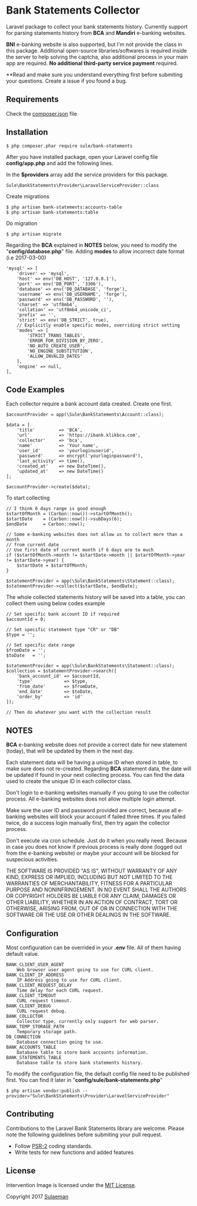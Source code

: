 # Bank Statements Collector
Laravel package to collect your bank statements history. Currently support for parsing statements history from **BCA** and **Mandiri** e-banking websites.

**BNI** e-banking website is also supported, but I'm not provide the class in this package. Additional open-source libraries/softwares is required inside the server to help solving the captcha, also additional process in your main app are required. **No additional third-party service payment** required.

**Read and make sure you understand everything first before submiting your questions. Create a issue if you found a bug.

## Requirements
Check the [composer.json](https://github.com/feelinc/laravel-bank-statements/blob/master/composer.json) file
    
## Installation
    $ php composer.phar require sule/bank-statements

After you have installed package, open your Laravel config file **config/app.php** and add the following lines.

In the **$providers** array add the service providers for this package.

    Sule\BankStatements\Provider\LaravelServiceProvider::class
    
Create migrations

    $ php artisan bank-statements:accounts-table
    $ php artisan bank-statements:table
    
Do migration

    $ php artisan migrate
    
Regarding the **BCA** explained in **NOTES** below, you need to modify the "**config/database.php**" file. Adding **modes** to allow incorrect date format (i.e 2017-03-00)

    'mysql' => [
        'driver' => 'mysql',
        'host' => env('DB_HOST', '127.0.0.1'),
        'port' => env('DB_PORT', '3306'),
        'database' => env('DB_DATABASE', 'forge'),
        'username' => env('DB_USERNAME', 'forge'),
        'password' => env('DB_PASSWORD', ''),
        'charset' => 'utf8mb4',
        'collation' => 'utf8mb4_unicode_ci',
        'prefix' => '',
        'strict' => env('DB_STRICT', true),
        // Explicitly enable specific modes, overriding strict setting
        'modes' => [
            'STRICT_TRANS_TABLES',
            'ERROR_FOR_DIVISION_BY_ZERO',
            'NO_AUTO_CREATE_USER',
            'NO_ENGINE_SUBSTITUTION',
            'ALLOW_INVALID_DATES'
        ],
        'engine' => null,
    ],

## Code Examples

Each collector require a bank account data created. Create one first.

    $accountProvider = app(\Sule\BankStatements\Account::class);
    
    $data = [
        'title'         => 'BCA',
        'url'           => 'https://ibank.klikbca.com',
        'collector'     => 'bca',
        'name'          => 'Your name',
        'user_id'       => 'yourloginuserid',
        'password'      => encrypt('yourloginpassword'),
        'last_activity' => time(),
        'created_at'    => new DateTime(),
        'updated_at'    => new DateTime()
    ];
    
    $accountProvider->create($data);
    
To start collecting

    // I think 6 days range is good enough
    $startOfMonth = (Carbon::now())->startOfMonth();
    $startDate    = (Carbon::now())->subDays(6);
    $endDate      = Carbon::now();

    // Some e-banking websites does not allow us to collect more than a month
    // from current date
    // Use first date of current month if 6 days are to much
    if ($startOfMonth->month != $startDate->month || $startOfMonth->year != $startDate->year) {
        $startDate = $startOfMonth;
    }

    $statementProvider = app(\Sule\BankStatements\Statement::class);
    $statementProvider->collect($startDate, $endDate);
    
The whole collected statements history will be saved into a table, you can collect them using below codes example

    // Set specific bank account ID if required
    $accountId = 0;
    
    // Set specific statement type "CR" or "DB"
    $type = '';
    
    // Set specific date range
    $fromDate = '';
    $toDate   = '';
    
    $statementProvider = app(\Sule\BankStatements\Statement::class);
    $collection = $statementProvider->search([
        'bank_account_id' => $accountId, 
        'type'            => $type, 
        'from_date'       => $fromDate, 
        'end_date'        => $toDate, 
        'order_by'        => 'id'
    ]);
    
    // Then do whatever you want with the collection result

## NOTES

**BCA** e-banking website does not provide a correct date for new statement (today), that will be updated by them in the next day.

Each statement data will be having a unique ID when stored in table, to make sure does not re-created. Regarding **BCA** statement data, the date will be updated if found in your next collecting process. You can find the data used to create the unique ID in each collector class.

Don't login to e-banking websites manually if you going to use the collector process. All e-banking websites does not allow multiple login attempt.

Make sure the user ID and password provided are correct, because all e-banking websites will block your account if failed three times. If you failed twice, do a success login manually first, then try again the collector process.

Don't execute via cron schedule. Just do it when you really need. Because in case you does not know if previous process is really done (logged out from the e-banking website) or maybe your account will be blocked for suspecious activities.

THE SOFTWARE IS PROVIDED "AS IS", WITHOUT WARRANTY OF ANY KIND, EXPRESS OR IMPLIED, INCLUDING BUT NOT LIMITED TO THE WARRANTIES OF MERCHANTABILITY, FITNESS FOR A PARTICULAR PURPOSE AND NONINFRINGEMENT. IN NO EVENT SHALL THE AUTHORS OR COPYRIGHT HOLDERS BE LIABLE FOR ANY CLAIM, DAMAGES OR OTHER LIABILITY, WHETHER IN AN ACTION OF CONTRACT, TORT OR OTHERWISE, ARISING FROM, OUT OF OR IN CONNECTION WITH THE SOFTWARE OR THE USE OR OTHER DEALINGS IN THE SOFTWARE.

## Configuration
Most configuration can be overrided in your **.env** file. All of them having default value.

    BANK_CLIENT_USER_AGENT
        Web browser user agent going to use for CURL client.
    BANK_CLIENT_IP_ADDRESS
        IP Address going to use for CURL client.
    BANK_CLIENT_REQUEST_DELAY
        Time delay for each CURL request.
    BANK_CLIENT_TIMEOUT
        CURL request timeout.
    BANK_CLIENT_DEBUG
        CURL request debug.
    BANK_COLLECTOR
        Collector type, currently only support for web parser.
    BANK_TEMP_STORAGE_PATH
        Temporary storage path.
    DB_CONNECTION
        Database connection going to use.
    BANK_ACCOUNTS_TABLE
        Database table to store bank accounts information.
    BANK_STATEMENTS_TABLE
        Database table to store bank statements history.
        
To modify the configuration file, the default config file need to be published first. You can find it later in "**config/sule/bank-statements.php**"

    $ php artisan vendor:publish --provider="Sule\BankStatements\Provider\LaravelServiceProvider"

## Contributing

Contributions to the Laravel Bank Statements library are welcome. Please note the following guidelines before submiting your pull request.

- Follow [PSR-2](http://www.php-fig.org/psr/psr-2/) coding standards.
- Write tests for new functions and added features

## License

Intervention Image is licensed under the [MIT License](http://opensource.org/licenses/MIT).

Copyright 2017 [Sulaeman](https://www.sulaeman.com/)